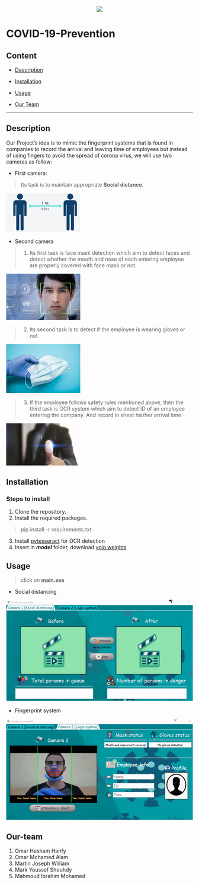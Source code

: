 <p align="center">
<img  src = images/cover.png>
</p>

# COVID-19-Prevention

## Content
* [Description](#Description)

* [Installation](#Installation)

* [Usage](#Usage) 

* [Our Team](#Our-team)


- - - 
## Description

Our Project’s idea is to mimic the fingerprint systems that is found in companies to record the arrival and leaving time of employees but instead of using fingers to avoid the spread of corona virus, we will use two cameras as follow:


*   First camera:

> Its task is to maintain appropriate **Social distance**.

<img  src = images/socialDistance.png width="200" style="text-align:center">

*   Second camera

> 1.   Its first task is face mask detection which aim to detect faces and detect whether the mouth and nose of each entering employee are properly covered with face mask or not.

<img  src = images/face.jpg width="200" style="text-align:center">

>2.   Its second task is to detect if the employee is wearing gloves or not 

<img  src = images/gloves_and_mask.jpg width="200" style="text-align:center">

>3.  If the employee follows safety rules mentioned above, then the third task is OCR system which aim to detect ID of an employee entering the company. And record in sheet his/her arrival time

<img  src = images/fingerprint.jpg width="200" style="text-align:center">


## Installation

### Steps to install

1. Clone the repository. 
2. Install the required packages.
>pip install -r requirements.txt
3. Install [pytesseract](https://digi.bib.uni-mannheim.de/tesseract/tesseract-ocr-w64-setup-v5.0.0-alpha.20200328.exe) for OCR detection
4. Insert in ***model*** folder, download [yolo weights](https://pjreddie.com/media/files/yolov3.weights
)

## Usage
>click on **main.exe**


*   Social distancing

<img  src = images/Social_distance_demo.gif style="text-align:center">

*   Fingerprint system

<img  src = images/Login_Demo.gif style="text-align:center">

## Our-team


1.   Omar Hesham Hanfy
2.   Omar Mohamed Alam
3.   Martin Joseph William
4.   Mark Youssef Shouhdy
5.   Mahmoud Ibrahim Mohamed



